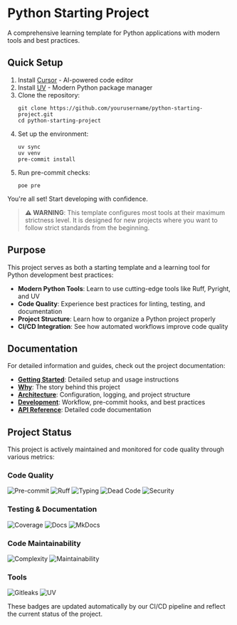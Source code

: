 # Python Starting Project

A comprehensive learning template for Python applications with modern tools and best practices.

## Quick Setup

1. Install [Cursor](https://cursor.sh/) - AI-powered code editor
2. Install [UV](https://docs.astral.sh/uv/getting-started/installation/) - Modern Python package manager
3. Clone the repository:
    ```
    git clone https://github.com/yourusername/python-starting-project.git
    cd python-starting-project
    ```
4. Set up the environment:
    ```
    uv sync
    uv venv
    pre-commit install
    ```
5. Run pre-commit checks:
    ```
    poe pre
    ```

You're all set! Start developing with confidence.

> **⚠️ WARNING**: This template configures most tools at their maximum strictness level. It is designed for new projects where you want to follow strict standards from the beginning.

## Purpose

This project serves as both a starting template and a learning tool for Python development best practices:

- **Modern Python Tools**: Learn to use cutting-edge tools like Ruff, Pyright, and UV
- **Code Quality**: Experience best practices for linting, testing, and documentation
- **Project Structure**: Learn how to organize a Python project properly
- **CI/CD Integration**: See how automated workflows improve code quality

## Documentation

For detailed information and guides, check out the project documentation:

- **[Getting Started](docs/getting-started.md)**: Detailed setup and usage instructions
- **[Why](docs/index.md)**: The story behind this project
- **[Architecture](docs/architecture/index.md)**: Configuration, logging, and project structure
- **[Development](docs/development/index.md)**: Workflow, pre-commit hooks, and best practices
- **[API Reference](docs/api/index.md)**: Detailed code documentation

## Project Status

This project is actively maintained and monitored for code quality through various metrics:

<!-- mdformat-skip-start -->

### Code Quality
![Pre-commit](https://img.shields.io/badge/dynamic/json?url=https://gist.githubusercontent.com/dhkts1/ffa9b5234248225d681ef8ac4fe0a7e1/raw/badges.json&query=%24.badges%5B0%5D.message&label=pre-commit&logo=github&color=%24.badges%5B0%5D.color)
![Ruff](https://img.shields.io/badge/dynamic/json?url=https://gist.githubusercontent.com/dhkts1/ffa9b5234248225d681ef8ac4fe0a7e1/raw/badges.json&query=%24.badges%5B2%5D.message&label=ruff&logo=ruff&color=%24.badges%5B2%5D.color)
![Typing](https://img.shields.io/badge/dynamic/json?url=https://gist.githubusercontent.com/dhkts1/ffa9b5234248225d681ef8ac4fe0a7e1/raw/badges.json&query=%24.badges%5B3%5D.message&label=typing&logo=python&color=%24.badges%5B3%5D.color)
![Dead Code](https://img.shields.io/badge/dynamic/json?url=https://gist.githubusercontent.com/dhkts1/ffa9b5234248225d681ef8ac4fe0a7e1/raw/badges.json&query=%24.badges%5B4%5D.message&label=dead%20code&logo=python&color=%24.badges%5B4%5D.color)
![Security](https://img.shields.io/badge/dynamic/json?url=https://gist.githubusercontent.com/dhkts1/ffa9b5234248225d681ef8ac4fe0a7e1/raw/badges.json&query=%24.badges%5B5%5D.message&label=security&logo=shieldsdotio&color=%24.badges%5B5%5D.color)

### Testing & Documentation
![Coverage](https://img.shields.io/badge/dynamic/json?url=https://gist.githubusercontent.com/dhkts1/ffa9b5234248225d681ef8ac4fe0a7e1/raw/badges.json&query=%24.badges%5B1%5D.message&label=coverage&logo=pytest&color=%24.badges%5B1%5D.color)
![Docs](https://img.shields.io/badge/dynamic/json?url=https://gist.githubusercontent.com/dhkts1/ffa9b5234248225d681ef8ac4fe0a7e1/raw/badges.json&query=%24.badges%5B6%5D.message&label=docs&logo=readthedocs&color=%24.badges%5B6%5D.color)
![MkDocs](https://img.shields.io/badge/documentation-MkDocs-blue.svg?logo=markdown)

### Code Maintainability
![Complexity](https://img.shields.io/badge/dynamic/json?url=https://gist.githubusercontent.com/dhkts1/ffa9b5234248225d681ef8ac4fe0a7e1/raw/badges.json&query=%24.badges%5B7%5D.message&label=complexity&logo=codacy&color=%24.badges%5B7%5D.color)
![Maintainability](https://img.shields.io/badge/dynamic/json?url=https://gist.githubusercontent.com/dhkts1/ffa9b5234248225d681ef8ac4fe0a7e1/raw/badges.json&query=%24.badges%5B8%5D.message&label=maintainability&logo=codeclimate&color=%24.badges%5B8%5D.color)

### Tools
![Gitleaks](https://img.shields.io/badge/protected%20by-gitleaks-blue?logo=git)
![UV](https://img.shields.io/badge/package%20manager-uv-blue?logo=python)

<!-- mdformat-skip-end -->

These badges are updated automatically by our CI/CD pipeline and reflect the current status of the project.
